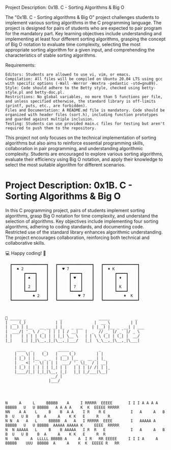 Project Description: 0x1B. C - Sorting Algorithms & Big O

The "0x1B. C - Sorting algorithms & Big O" project challenges students to implement various sorting algorithms in the C programming language. The project is designed for pairs of students who are expected to pair program for the mandatory part. Key learning objectives include understanding and implementing at least four different sorting algorithms, grasping the concept of Big O notation to evaluate time complexity, selecting the most appropriate sorting algorithm for a given input, and comprehending the characteristics of stable sorting algorithms.

Requirements:

    Editors: Students are allowed to use vi, vim, or emacs.
    Compilation: All files will be compiled on Ubuntu 20.04 LTS using gcc with specific options (-Wall -Werror -Wextra -pedantic -std=gnu89).
    Style: Code should adhere to the Betty style, checked using betty-style.pl and betty-doc.pl.
    Restrictions: No global variables, no more than 5 functions per file, and unless specified otherwise, the standard library is off-limits (printf, puts, etc., are forbidden).
    Files and Documentation: A README.md file is mandatory. Code should be organized with header files (sort.h), including function prototypes and guarded against multiple inclusion.
    Testing: Students can use provided main.c files for testing but aren't required to push them to the repository.

This project not only focuses on the technical implementation of sorting algorithms but also aims to reinforce essential programming skills, collaboration in pair programming, and understanding algorithmic complexity. Students are encouraged to explore various sorting algorithms, evaluate their efficiency using Big O notation, and apply their knowledge to select the most suitable algorithm for different scenarios.




# Project Description: 0x1B. C - Sorting Algorithms & Big O

In this C programming project, pairs of students implement sorting algorithms, grasp Big O notation for time complexity, and understand the selection of algorithms. Key objectives include implementing four sorting algorithms, adhering to coding standards, and documenting code. Restricted use of the standard library enhances algorithmic understanding. The project encourages collaboration, reinforcing both technical and collaborative skills.

:computer: Happy coding! :rocket:

```plaintext
  ┏━━━━━━━━━━━━━━━┓   ┏━━━━━━━━━━━━━━━┓   ┏━━━━━━━━━━━━━━━┓
  ┃  ♠ 2          ┃   ┃  ♥ 7          ┃   ┃  ♦ K          ┃
  ┃     ┏━━━━┓    ┃   ┃     ┏━━━━┓    ┃   ┃     ┏━━━━┓    ┃
  ┃     ┃ ♠  ┃    ┃   ┃     ┃ ♥  ┃    ┃   ┃     ┃ ♦  ┃    ┃
  ┃     ┃    ┃    ┃   ┃     ┃    ┃    ┃   ┃     ┃    ┃    ┃
  ┃     ┃ 2  ┃    ┃   ┃     ┃ 7  ┃    ┃   ┃     ┃ K  ┃    ┃
  ┃     ┗━━━━┛    ┃   ┃     ┗━━━━┛    ┃   ┃     ┗━━━━┛    ┃
  ┃         ♠ 2   ┃   ┃         ♥ 7   ┃   ┃         ♦  K  ┃
  ┗━━━━━━━━━━━━━━━┛   ┗━━━━━━━━━━━━━━━┛   ┗━━━━━━━━━━━━━━━┛



 _____ _               _                _____           _
|  __ (_)             | |              |  __ \         | |
| |__) | |__   __ __ _| |_   _ ___    | |__) |__ _  __| | ___
|  ___/| '_ \ / _` | | | | / __|   |  _  // _` |/ _` |/ _ \
| |    | | | | (_| | | |_| \__ \   | | \ \ (_| | (_| |  __/
|_|    |_| |_|\__,_|_|\__,_|___/   |_|  \_\__,_|\__,_|\___|
                                     
     ____  _     _     _____ _           _
    |  _ \| |   (_)   |  __ (_)         | |
    | |_) | |__  _ _  | |__) |__ _  __ _| |_
    |  _ <| '_ \| | | |  ___/ '_ \|_  / | __|
    | |_) | | | | | |_| | |   | | | |/ /| | |_
    |____/|_| |_|_|\__, |_|   |_| |_/___|\__|
                    __/ |
                   |___/




N     A     L     BBBBB    A     I RRRRR  EEEEE       I I I A A A A   BBBBB   U   U BBBBB   A A A A    K  K  EEEEE RRRRR
NN    A A    L     B    B  A A    I R    R E           I   A     A   B    B  U   U B    B  A     A    K K   E     R    R
N N  A   A   L     BBBBB  A   A   I RRRRR  EEEE        I   AAAAA A   BBBBB   U   U BBBBB  AAAAA AAAAA K     EEEE  RRRRR
N  N AAAAA   L     B    B AAAAA   I R  R   E           I   A     A   B    B  U   U B    B  A     A    K K   E     R  R
N   NA     A  LLLLL BBBBB A     A  I R   RR EEEEE     I I I A     A   BBBBB    UUU  BBBBB  A     A    K  K  EEEEE R   RR

